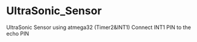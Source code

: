 # UltraSonic_Sensor
UltraSonic Sensor using atmega32 (Timer2&amp;INT1)
Connect INT1 PIN to the echo PIN 
